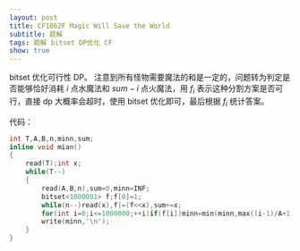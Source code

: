 ```yaml
---
layout: post
title: CF1862F Magic Will Save the World
subtitle: 题解
tags: 题解 bitset DP优化 CF
show: true
---
```


bitset 优化可行性 DP。
注意到所有怪物需要魔法的和是一定的，问题转为判定是否能够恰好消耗 $i$ 点水魔法和 $sum-i$ 点火魔法，用 $f_i$ 表示这种分割方案是否可行，直接 dp 大概率会超时，使用 bitset 优化即可，最后根据 $f_i$ 统计答案。

代码：

```cpp
int T,A,B,n,minn,sum;
inline void mian()
{
    read(T);int x;
    while(T--)
    {
        read(A,B,n),sum=0,minn=INF;
        bitset<1000001> f;f[0]=1;
        while(n--)read(x),f|=(f<<x),sum+=x;
        for(int i=0;i<=1000000;++i)if(f[i])minn=min(minn,max((i-1)/A+1,(sum-i-1)/B+1));
        write(minn,'\n');
    }
}

```